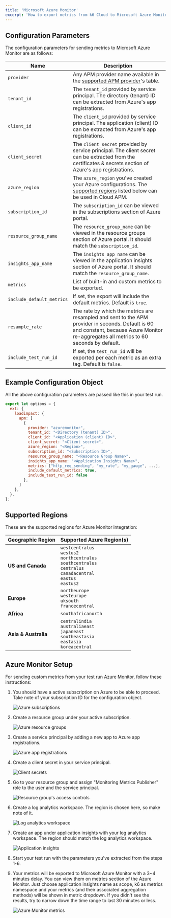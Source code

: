 ```yaml
---
title: 'Microsoft Azure Monitor'
excerpt: 'How to export metrics from k6 Cloud to Microsoft Azure Monitor'
---
```


## Configuration Parameters

The configuration parameters for sending metrics to Microsoft Azure Monitor are as follows:

| Name                      | Description                                                                                                                                                                                |
| ------------------------- | ------------------------------------------------------------------------------------------------------------------------------------------------------------------------------------------ |
| `provider`                | Any APM provider name available in the [supported APM provider](/cloud/integrations/cloud-apm#supported-apm-providers)'s table.                                                            |
| `tenant_id`               | The `tenant_id` provided by service principal. The directory (tenant) ID can be extracted from Azure's app registrations.                                                                  |
| `client_id`               | The `client_id` provided by service principal. The application (client) ID can be extracted from Azure's app registrations.                                                                |
| `client_secret`           | The `client_secret` provided by service principal. The client secret can be extracted from the certificates & secrets section of Azure's app registrations.                                |
| `azure_region`            | The `azure_region` you've created your Azure configurations. The [supported regions](#supported-regions) listed below can be used in Cloud APM.                                            |
| `subscription_id`         | The `subscription_id` can be viewed in the subscriptions section of Azure portal.                                                                                                          |
| `resource_group_name`     | The `resource_group_name` can be viewed in the resource groups section of Azure portal. It should match the `subscription_id`.                                                             |
| `insights_app_name`       | The `insights_app_name` can be viewed in the application insights section of Azure portal. It should match the `resource_group_name`.                                                      |
| `metrics`                 | List of built-in and custom metrics to be exported.                                                                                                                                        |
| `include_default_metrics` | If set, the export will include the default metrics. Default is `true`.                                                                                                                    |
| `resample_rate`           | The rate by which the metrics are resampled and sent to the APM provider in seconds. Default is 60 and constant, because Azure Monitor re-aggregates all metrics to 60 seconds by default. |
| `include_test_run_id`     | If set, the `test_run_id` will be exported per each metric as an extra tag. Default is `false`.                                                                                            |

## Example Configuration Object

All the above configuration parameters are passed like this in your test run.

```javascript
export let options = {
  ext: {
    loadimpact: {
      apm: [
        {
          provider: "azuremonitor",
          tenant_id: "<Directory (tenant) ID>",
          client_id: "<Application (client) ID>",
          client_secret: "<Client secret>",
          azure_region: "<Region>",
          subscription_id: "<Subscription ID>",
          resource_group_name: "<Resource Group Name>",
          insights_app_name: "<Application Insights Name>",
          metrics: ["http_req_sending", "my_rate", "my_gauge", ...],
          include_default_metrics: true,
          include_test_run_id: false
        },
      ]
    },
  },
};
```

## Supported Regions

These are the supported regions for Azure Monitor integration:

| Geographic Region    | Supported Azure Region(s)                                                                                                              |
| -------------------- | -------------------------------------------------------------------------------------------------------------------------------------- |
| **US and Canada**    | `westcentralus`<br/>`westus2`<br/>`northcentralus`<br/>`southcentralus`<br/>`centralus`<br/>`canadacentral`<br/>`eastus`<br/>`eastus2` |
| **Europe**           | `northeurope`<br/>`westeurope`<br/>`uksouth`<br/>`francecentral`                                                                       |
| **Africa**           | `southafricanorth`                                                                                                                     |
| **Asia & Australia** | `centralindia`<br/>`australiaeast`<br/>`japaneast`<br/>`southeastasia`<br/>`eastasia`<br/>`koreacentral`                               |

## Azure Monitor Setup

For sending custom metrics from your test run Azure Monitor, follow these instructions:

1. You should have a active subscription on Azure to be able to proceed. Take note of your subscription ID for the configuration object.

    ![Azure subscriptions](images/azure-subscriptions.png)
2. Create a resource group under your active subscription.

    ![Azure resource groups](images/azure-resource-groups.png)
3. Create a service principal by adding a new app to Azure app registrations.

    ![Azure app registrations](images/azure-app-registrations.png)
4. Create a client secret in your service principal.

    ![Client secrets](images/client-secrets.png)
5. Go to your resource group and assign "Monitoring Metrics Publisher" role to the user and the service principal.

    ![Resource group's access controls](images/rg-access-controls.png)
6. Create a log analytics workspace. The region is chosen here, so make note of it.

    ![Log analytics workspace](images/azure-log-analytics-workspace.png)
7. Create an app under application insights with your log analytics workspace. The region should match the log analytics workspace.

    ![Application insights](images/azure-application-insights.png)
8. Start your test run with the parameters you've extracted from the steps 1-6.
9. Your metrics will be exported to Microsoft Azure Monitor with a 3~4 minutes delay. You can view them on metrics section of the Azure Monitor. Just choose application insights name as scope, k6 as metrics namespace and your metrics (and their associated aggregation methods) will be shown in metric dropdown. If you didn't see the results, try to narrow down the time range to last 30 minutes or less.

    ![Azure Monitor metrics](images/azure-monitor.png)
